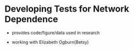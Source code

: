 # Developing Tests for Network Dependence

- provides code/figure/data used in research 

- working with Elizabeth Ogburn(Betsy)
